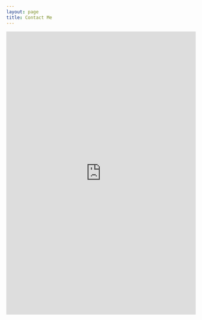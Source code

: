 ```yaml
---
layout: page
title: Contact Me
---
```


<iframe height="750"
        allowTransparency="true"
        frameborder="0"
        scrolling="no"
        style="width:100%;border:none"
        src="https://calvinallen.wufoo.com/embed/z85tunf0eau2au/">
</iframe>


<style type="text/css">
#form1 #header {
        display: none !important;
}
</style>